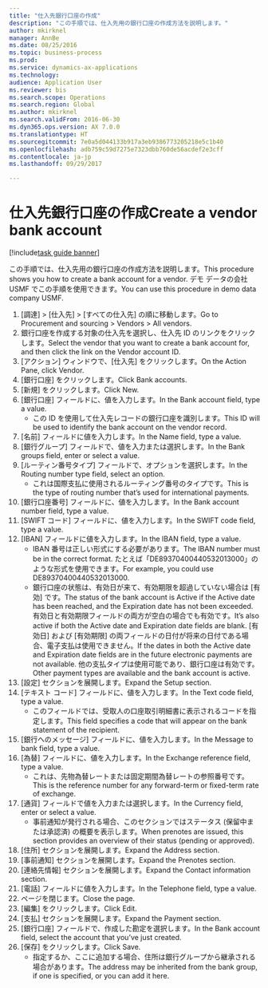 ```yaml
--- 
title: "仕入先銀行口座の作成"
description: "この手順では、仕入先用の銀行口座の作成方法を説明します。"
author: mkirknel
manager: AnnBe
ms.date: 08/25/2016
ms.topic: business-process
ms.prod: 
ms.service: dynamics-ax-applications
ms.technology: 
audience: Application User
ms.reviewer: bis
ms.search.scope: Operations
ms.search.region: Global
ms.author: mkirknel
ms.search.validFrom: 2016-06-30
ms.dyn365.ops.version: AX 7.0.0
ms.translationtype: HT
ms.sourcegitcommit: 7e0a5d044133b917a3eb9386773205218e5c1b40
ms.openlocfilehash: adb759c59d7275e7323dbb760de56acdef2e3cff
ms.contentlocale: ja-jp
ms.lasthandoff: 09/29/2017

---
```

# <a name="create-a-vendor-bank-account"></a><span data-ttu-id="818ec-103">仕入先銀行口座の作成</span><span class="sxs-lookup"><span data-stu-id="818ec-103">Create a vendor bank account</span></span>

[!include[task guide banner](../../includes/task-guide-banner.md)]

<span data-ttu-id="818ec-104">この手順では、仕入先用の銀行口座の作成方法を説明します。</span><span class="sxs-lookup"><span data-stu-id="818ec-104">This procedure shows you how to create a bank account for a vendor.</span></span> <span data-ttu-id="818ec-105">デモ データの会社 USMF でこの手順を使用できます。</span><span class="sxs-lookup"><span data-stu-id="818ec-105">You can use this procedure in demo data company USMF.</span></span>

1. <span data-ttu-id="818ec-106">[調達] > [仕入先] > [すべての仕入先] の順に移動します。</span><span class="sxs-lookup"><span data-stu-id="818ec-106">Go to Procurement and sourcing > Vendors > All vendors.</span></span>
2. <span data-ttu-id="818ec-107">銀行口座を作成する対象の仕入先を選択し、仕入先 ID のリンクをクリックします。</span><span class="sxs-lookup"><span data-stu-id="818ec-107">Select the vendor that you want to create a bank account for, and then click the link on the Vendor account ID.</span></span>
3. <span data-ttu-id="818ec-108">[アクション] ウィンドウで、[仕入先] をクリックします。</span><span class="sxs-lookup"><span data-stu-id="818ec-108">On the Action Pane, click Vendor.</span></span>
4. <span data-ttu-id="818ec-109">[銀行口座] をクリックします。</span><span class="sxs-lookup"><span data-stu-id="818ec-109">Click Bank accounts.</span></span>
5. <span data-ttu-id="818ec-110">[新規] をクリックします。</span><span class="sxs-lookup"><span data-stu-id="818ec-110">Click New.</span></span>
6. <span data-ttu-id="818ec-111">[銀行口座] フィールドに、値を入力します。</span><span class="sxs-lookup"><span data-stu-id="818ec-111">In the Bank account field, type a value.</span></span>
    * <span data-ttu-id="818ec-112">この ID を使用して仕入先レコードの銀行口座を識別します。</span><span class="sxs-lookup"><span data-stu-id="818ec-112">This ID will be used to identify the bank account on the vendor record.</span></span>  
7. <span data-ttu-id="818ec-113">[名前] フィールドに値を入力します。</span><span class="sxs-lookup"><span data-stu-id="818ec-113">In the Name field, type a value.</span></span>
8. <span data-ttu-id="818ec-114">[銀行グループ] フィールドで、値を入力または選択します。</span><span class="sxs-lookup"><span data-stu-id="818ec-114">In the Bank groups field, enter or select a value.</span></span>
9. <span data-ttu-id="818ec-115">[ルーティン番号タイプ] フィールドで、オプションを選択します。</span><span class="sxs-lookup"><span data-stu-id="818ec-115">In the Routing number type field, select an option.</span></span>
    * <span data-ttu-id="818ec-116">これは国際支払に使用されるルーティング番号のタイプです。</span><span class="sxs-lookup"><span data-stu-id="818ec-116">This is the type of routing number that’s used for international payments.</span></span>  
10. <span data-ttu-id="818ec-117">[銀行口座番号] フィールドに、値を入力します。</span><span class="sxs-lookup"><span data-stu-id="818ec-117">In the Bank account number field, type a value.</span></span>
11. <span data-ttu-id="818ec-118">[SWIFT コード] フィールドに、値を入力します。</span><span class="sxs-lookup"><span data-stu-id="818ec-118">In the SWIFT code field, type a value.</span></span>
12. <span data-ttu-id="818ec-119">[IBAN] フィールドに値を入力します。</span><span class="sxs-lookup"><span data-stu-id="818ec-119">In the IBAN field, type a value.</span></span>
    * <span data-ttu-id="818ec-120">IBAN 番号は正しい形式にする必要があります。</span><span class="sxs-lookup"><span data-stu-id="818ec-120">The IBAN number must be in the correct format.</span></span> <span data-ttu-id="818ec-121">たとえば「DE89370400440532013000」のような形式を使用できます。</span><span class="sxs-lookup"><span data-stu-id="818ec-121">For example, you could use DE89370400440532013000.</span></span>  
    * <span data-ttu-id="818ec-122">銀行口座の状態は、有効日が来て、有効期限を超過していない場合は [有効] です。</span><span class="sxs-lookup"><span data-stu-id="818ec-122">The status of the bank account is Active if the Active date has been reached, and the Expiration date has not been exceeded.</span></span> <span data-ttu-id="818ec-123">有効日と有効期限フィールドの両方が空白の場合でも有効です。</span><span class="sxs-lookup"><span data-stu-id="818ec-123">It’s also active if both the Active date and Expiration date fields are blank.</span></span> <span data-ttu-id="818ec-124">[有効日] および [有効期限] の両フィールドの日付が将来の日付である場合、電子支払は使用できません。</span><span class="sxs-lookup"><span data-stu-id="818ec-124">If the dates in both the Active date and Expiration date fields are in the future electronic payments are not available.</span></span> <span data-ttu-id="818ec-125">他の支払タイプは使用可能であり、銀行口座は有効です。</span><span class="sxs-lookup"><span data-stu-id="818ec-125">Other payment types are available and the bank account is active.</span></span>  
13. <span data-ttu-id="818ec-126">[設定] セクションを展開します。</span><span class="sxs-lookup"><span data-stu-id="818ec-126">Expand the Setup section.</span></span>
14. <span data-ttu-id="818ec-127">[テキスト コード] フィールドに、値を入力します。</span><span class="sxs-lookup"><span data-stu-id="818ec-127">In the Text code field, type a value.</span></span>
    * <span data-ttu-id="818ec-128">このフィールドでは、受取人の口座取引明細書に表示されるコードを指定します。</span><span class="sxs-lookup"><span data-stu-id="818ec-128">This field specifies a code that will appear on the bank statement of the recipient.</span></span>  
15. <span data-ttu-id="818ec-129">[銀行へのメッセージ] フィールドに、値を入力します。</span><span class="sxs-lookup"><span data-stu-id="818ec-129">In the Message to bank field, type a value.</span></span>
16. <span data-ttu-id="818ec-130">[為替] フィールドに、値を入力します。</span><span class="sxs-lookup"><span data-stu-id="818ec-130">In the Exchange reference field, type a value.</span></span>
    * <span data-ttu-id="818ec-131">これは、先物為替レートまたは固定期間為替レートの参照番号です。</span><span class="sxs-lookup"><span data-stu-id="818ec-131">This is the reference number for any forward-term or fixed-term rate of exchange.</span></span>  
17. <span data-ttu-id="818ec-132">[通貨] フィールドで値を入力または選択します。</span><span class="sxs-lookup"><span data-stu-id="818ec-132">In the Currency field, enter or select a value.</span></span>
    * <span data-ttu-id="818ec-133">事前通知が発行される場合、このセクションではステータス (保留中または承認済) の概要を表示します。</span><span class="sxs-lookup"><span data-stu-id="818ec-133">When prenotes are issued, this section provides an overview of their status (pending or approved).</span></span>  
18. <span data-ttu-id="818ec-134">[住所] セクションを展開します。</span><span class="sxs-lookup"><span data-stu-id="818ec-134">Expand the Address section.</span></span>
19. <span data-ttu-id="818ec-135">[事前通知] セクションを展開します。</span><span class="sxs-lookup"><span data-stu-id="818ec-135">Expand the Prenotes section.</span></span>
20. <span data-ttu-id="818ec-136">[連絡先情報] セクションを展開します。</span><span class="sxs-lookup"><span data-stu-id="818ec-136">Expand the Contact information section.</span></span>
21. <span data-ttu-id="818ec-137">[電話] フィールドに値を入力します。</span><span class="sxs-lookup"><span data-stu-id="818ec-137">In the Telephone field, type a value.</span></span>
22. <span data-ttu-id="818ec-138">ページを閉じます。</span><span class="sxs-lookup"><span data-stu-id="818ec-138">Close the page.</span></span>
23. <span data-ttu-id="818ec-139">[編集] をクリックします。</span><span class="sxs-lookup"><span data-stu-id="818ec-139">Click Edit.</span></span>
24. <span data-ttu-id="818ec-140">[支払] セクションを展開します。</span><span class="sxs-lookup"><span data-stu-id="818ec-140">Expand the Payment section.</span></span>
25. <span data-ttu-id="818ec-141">[銀行口座] フィールドで、作成した勘定を選択します。</span><span class="sxs-lookup"><span data-stu-id="818ec-141">In the Bank  account field, select the account that you’ve just created.</span></span>
26. <span data-ttu-id="818ec-142">[保存] をクリックします。</span><span class="sxs-lookup"><span data-stu-id="818ec-142">Click Save.</span></span>
    * <span data-ttu-id="818ec-143">指定するか、ここに追加する場合、住所は銀行グループから継承される場合があります。</span><span class="sxs-lookup"><span data-stu-id="818ec-143">The address may be inherited from the bank group, if one is specified, or you can add it here.</span></span>  


